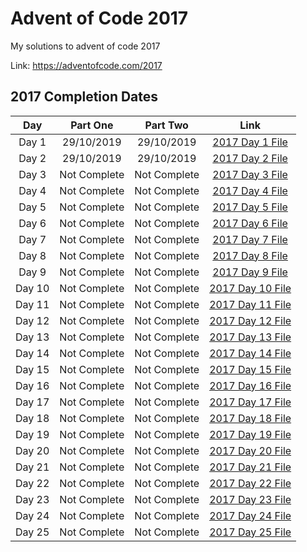 # Advent of Code 2017

My solutions to advent of code 2017

Link: https://adventofcode.com/2017

## 2017 Completion Dates

|Day|Part One|Part Two|Link|
|:---:|:----:|:------:|:---:|
|Day 1|29/10/2019|29/10/2019|[2017 Day 1 File](https://github.com/Hopson97/advent-of-code/blob/master/cpp/2017/day1.cpp)|
|Day 2|29/10/2019|29/10/2019|[2017 Day 2 File](https://github.com/Hopson97/advent-of-code/blob/master/cpp/2017/day2.cpp)|
|Day 3|Not Complete|Not Complete|[2017 Day 3 File](https://github.com/Hopson97/advent-of-code/blob/master/cpp/2017/day3.cpp)|
|Day 4|Not Complete|Not Complete|[2017 Day 4 File](https://github.com/Hopson97/advent-of-code/blob/master/cpp/2017/day4.cpp)|
|Day 5|Not Complete|Not Complete|[2017 Day 5 File](https://github.com/Hopson97/advent-of-code/blob/master/cpp/2017/day5.cpp)|
|Day 6|Not Complete|Not Complete|[2017 Day 6 File](https://github.com/Hopson97/advent-of-code/blob/master/cpp/2017/day6.cpp)|
|Day 7|Not Complete|Not Complete|[2017 Day 7 File](https://github.com/Hopson97/advent-of-code/blob/master/cpp/2017/day7.cpp)|
|Day 8|Not Complete|Not Complete|[2017 Day 8 File](https://github.com/Hopson97/advent-of-code/blob/master/cpp/2017/day8.cpp)|
|Day 9|Not Complete|Not Complete|[2017 Day 9 File](https://github.com/Hopson97/advent-of-code/blob/master/cpp/2017/day9.cpp)|
|Day 10|Not Complete|Not Complete|[2017 Day 10 File](https://github.com/Hopson97/advent-of-code/blob/master/cpp/2017/day10.cpp)|
|Day 11|Not Complete|Not Complete|[2017 Day 11 File](https://github.com/Hopson97/advent-of-code/blob/master/cpp/2017/day11.cpp)|
|Day 12|Not Complete|Not Complete|[2017 Day 12 File](https://github.com/Hopson97/advent-of-code/blob/master/cpp/2017/day12.cpp)|
|Day 13|Not Complete|Not Complete|[2017 Day 13 File](https://github.com/Hopson97/advent-of-code/blob/master/cpp/2017/day13.cpp)|
|Day 14|Not Complete|Not Complete|[2017 Day 14 File](https://github.com/Hopson97/advent-of-code/blob/master/cpp/2017/day14.cpp)|
|Day 15|Not Complete|Not Complete|[2017 Day 15 File](https://github.com/Hopson97/advent-of-code/blob/master/cpp/2017/day15.cpp)|
|Day 16|Not Complete|Not Complete|[2017 Day 16 File](https://github.com/Hopson97/advent-of-code/blob/master/cpp/2017/day16.cpp)|
|Day 17|Not Complete|Not Complete|[2017 Day 17 File](https://github.com/Hopson97/advent-of-code/blob/master/cpp/2017/day17.cpp)|
|Day 18|Not Complete|Not Complete|[2017 Day 18 File](https://github.com/Hopson97/advent-of-code/blob/master/cpp/2017/day18.cpp)|
|Day 19|Not Complete|Not Complete|[2017 Day 19 File](https://github.com/Hopson97/advent-of-code/blob/master/cpp/2017/day19.cpp)|
|Day 20|Not Complete|Not Complete|[2017 Day 20 File](https://github.com/Hopson97/advent-of-code/blob/master/cpp/2017/day20.cpp)|
|Day 21|Not Complete|Not Complete|[2017 Day 21 File](https://github.com/Hopson97/advent-of-code/blob/master/cpp/2017/day21.cpp)|
|Day 22|Not Complete|Not Complete|[2017 Day 22 File](https://github.com/Hopson97/advent-of-code/blob/master/cpp/2017/day22.cpp)|
|Day 23|Not Complete|Not Complete|[2017 Day 23 File](https://github.com/Hopson97/advent-of-code/blob/master/cpp/2017/day23.cpp)|
|Day 24|Not Complete|Not Complete|[2017 Day 24 File](https://github.com/Hopson97/advent-of-code/blob/master/cpp/2017/day24.cpp)|
|Day 25|Not Complete|Not Complete|[2017 Day 25 File](https://github.com/Hopson97/advent-of-code/blob/master/cpp/2017/day25.cpp)|

